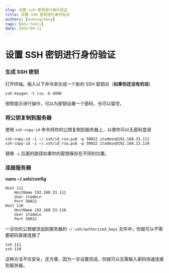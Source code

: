 ```yaml
---
slug: 设置-ssh-密钥进行身份验证
title: 设置 SSH 密钥进行身份验证
authors: [sumingcheng]
tags: [dev-tools]
date: 2024-09-11
---
```


# 设置 SSH 密钥进行身份验证



 

### 生成 SSH 密钥  

打开终端。输入以下命令来生成一个新的 SSH 密钥对（**如果你还没有的话**）

```
ssh-keygen -t rsa -b 4096
```

按照提示进行操作，可以为密钥设置一个密码，也可以留空。

### 将公钥复制到服务器  

使用 `ssh-copy-id` 命令将你的公钥复制到服务器上，以便你可以无密码登录

```
ssh-copy-id -i ~/.ssh/id_rsa.pub -p 50022 itadmin@192.168.33.111
ssh-copy-id -i ~/.ssh/id_rsa.pub -p 50022 itadmin@192.168.33.110
```

替换 `-i` 后面的路径如果你的密钥保存在不同的位置。

### 连接服务器  

**nano ~/.ssh/config**

```
Host 111
    HostName 192.168.33.111
    User itadmin
    Port 50022
Host 110
    HostName 192.168.33.110
    User itadmin
    Port 50022
```

一旦你的公钥被添加到服务器的 `~/.ssh/authorized_keys` 文件中，你就可以不需要密码直接连接了

```
ssh 111
ssh 110
```

这种方法不仅安全，还方便，因为一旦设置完成，你就可以无需输入密码快速连接到服务器。